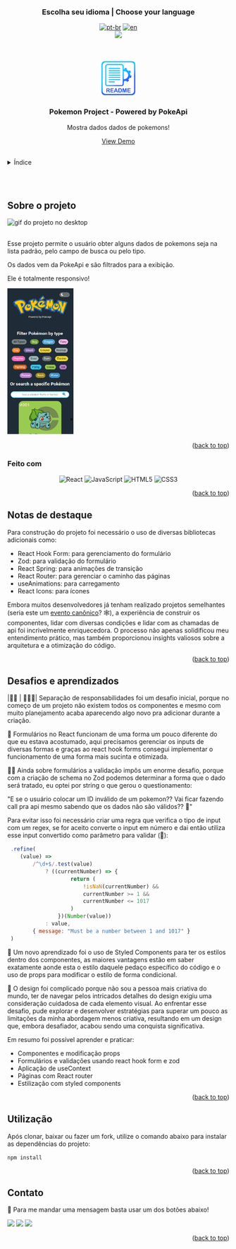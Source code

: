 ### <div align="center">Escolha seu idioma | Choose your language </div>

<div align="center">

[![pt-br](https://img.shields.io/badge/lang-pt--br-green.svg)](https://github.com/edilan-ribeiro/pokemon-project/blob/main/README.md) 
[![en](https://img.shields.io/badge/lang-en-red.svg)](https://github.com/edilan-ribeiro/pokemon-project/blob/main/README.en.md)<br>
<img src="https://user-images.githubusercontent.com/73097560/115834477-dbab4500-a447-11eb-908a-139a6edaec5c.gif">

</div>
<br>
<a name="readme-top"></a>

<br />
<div align="center">
  <a href="https://github.com/github_username/pokemon-project">
    <img src="./public/images/readme/logo.png" alt="Logo" width="80" height="80">
  </a>

<h3 align="center">Pokemon Project - Powered by PokeApi</h3>

  <p align="center">
    Mostra dados dados de pokemons!
  </p>
  
  <a href="https://pokemon-project-coral.vercel.app/">View Demo</a>
</div>

<br>

<details>
  <summary>Índice</summary>
  <ol>
    <li>
      <a href="#sobre-o-projeto">Sobre o projeto</a>
      <ul>
        <li><a href="#feito-com">Feito com</a></li>
        <li><a href="#notas-de-destaque">Notas de destaque</a></li>
        <li><a href="#desafios-e-aprendizados">Desafios e aprendizados</a></li>
        </ul>
    </li>
    <li><a href="#utilização">Utilização</a></li>
    <li><a href="#contato">Contato</a></li>
  </ol>
</details>

<br><br>
## Sobre o projeto

 <img src="./public/images/readme/desktop.gif" alt="gif do projeto no desktop" width="300" height="250">


<br>Esse projeto permite o usuário obter alguns dados de pokemons seja na lista padrão, pelo campo de busca ou pelo tipo.

Os dados vem da PokeApi e são filtrados para a exibição.

Ele é totalmente responsivo!

<img src="./public/images/readme/mobile.gif" alt="gif do projeto no celular" width="150" height="330">


<p align="right">(<a href="#readme-top">back to top</a>)</p>



### Feito com

<div align="center">

![React](https://img.shields.io/badge/react-%2320232a.svg?style=for-the-badge&logo=react&logoColor=%2361DAFB)
![JavaScript](https://img.shields.io/badge/javascript-%2320232a.svg?style=for-the-badge&logo=javascript)
![HTML5](https://img.shields.io/badge/HTML5%20-%23E34F26.svg?style=for-the-badge&logo=html5&logoColor=white)
![CSS3](https://img.shields.io/badge/CSS%20-%231572B6.svg?style=for-the-badge&logo=css3&logoColor=white)

</div>

<p align="right">(<a href="#readme-top">back to top</a>)</p>



## Notas de destaque

Para construção do projeto foi necessário o uso de diversas bibliotecas adicionais como:

- React Hook Form:  para gerenciamento do formulário
- Zod: para validação do formulário
- React Spring: para animações de transição
- React Router: para gerenciar o caminho das páginas
- useAnimations: para carregamento
- React Icons: para ícones

Embora muitos desenvolvedores já tenham realizado projetos semelhantes (seria este um <a href="https://media.tenor.com/GESYbde0oaYAAAAd/canon-event-lochan-bwefi.gif">evento canônico</a>? 🕸), a experiência de construir os componentes, lidar com diversas condições e lidar com as chamadas de api foi incrivelmente enriquecedora. O processo não apenas solidificou meu entendimento prático, mas também proporcionou insights valiosos sobre a arquitetura e a otimização do código.


<p align="right">(<a href="#readme-top">back to top</a>)</p>

## Desafios e aprendizados

|💂🏼 | 👮🏼‍♀️| Separação de responsabilidades foi um desafio inicial, porque no começo de um projeto não existem todos os componentes e mesmo com muito planejamento acaba aparecendo algo novo pra adicionar durante a criação.

📜 Formulários no React funcionam de uma forma um pouco diferente do que eu estava acostumado, aqui precisamos gerenciar os inputs de diversas formas e graças ao react hook forms consegui implementar o funcionamento de uma forma mais sucinta e otimizada.

🕵️‍♂️ Ainda sobre formulários a validação impôs um enorme desafio, porque com a criação de schema no Zod podemos determinar a forma que o dado será tratado, eu optei por string o que gerou o questionamento:

"E se o usuário colocar um ID inválido de um pokemon?? Vai ficar fazendo call pra api mesmo sabendo que os dados não são válidos?? 🤔"

Para evitar isso foi necessário criar uma regra que verifica o tipo de input com um regex, se for aceito converte o input em número e dai então utiliza esse input convertido como parâmetro para validar (🤯):
```javascript
 .refine(
	(value) =>
		/^\d+$/.test(value)
			? ((currentNumber) => {
					return (
						!isNaN(currentNumber) &&
						currentNumber >= 1 &&
						currentNumber <= 1017
					)
				})(Number(value))
			: value,
		{ message: "Must be a number between 1 and 1017" }
 )
```
 
💅 Um novo aprendizado foi o uso de Styled Components para ter os estilos dentro dos componentes, as maiores vantagens estão em saber exatamente aonde esta o estilo daquele pedaço específico do código e o uso de props para modificar o estilo de forma condicional.

🎨 O design foi complicado porque não sou a pessoa mais criativa do mundo, ter de navegar pelos intricados detalhes do design exigiu uma consideração cuidadosa de cada elemento visual. Ao enfrentar esse desafio, pude explorar e desenvolver estratégias para superar um pouco as limitações da minha abordagem menos criativa, resultando em um design que, embora desafiador, acabou sendo uma conquista significativa.


Em resumo foi possível aprender e praticar:
 - Componentes e modificação props
 - Formulários e validações usando react hook form e zod
 - Aplicação de useContext
 - Páginas com React router
 - Estilização com styled components

 <p align="right">(<a href="#readme-top">back to top</a>)</p>

## Utilização

Após clonar, baixar ou fazer um fork, utilize o comando abaixo para instalar as dependências do projeto:

```shell
npm install
```


<p align="right">(<a href="#readme-top">back to top</a>)</p>

## Contato

💌 Para me mandar uma mensagem basta usar um dos botões abaixo!<br>

  <a href = "mailto:edilanbusiness@gmail.com" target="_blank"><img src="https://img.shields.io/badge/-gmail-333333?style=flat&logo=gmail&logoColor=EA4335" height="25"></a>
  <a href="https://www.linkedin.com/in/edilan-ribeiro-santos" target="_blank"><img src="https://img.shields.io/badge/-linkedin-333333?style=flat&logo=linkedin&logoColor=0A66C2" height="25"></a> 
  <a href="https://whatsa.me/5561983769634/?t=Ol%C3%A1,%20vim%20atrav%C3%A9s%20do%20seu%20GitHub!" target="_blank">
  <img src="https://img.shields.io/badge/-whatsapp-333333?style=flat&logo=whatsapp&logoColor=25D366" height="25"></a>



<p align="right">(<a href="#readme-top">back to top</a>)</p>